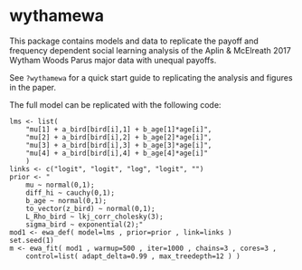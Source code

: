 wythamewa
==========

This package contains models and data to replicate the payoff and frequency dependent social learning analysis of the Aplin & McElreath 2017 Wytham Woods Parus major data with unequal payoffs.

See ``?wythamewa`` for a quick start guide to replicating the analysis and figures in the paper.

The full model can be replicated with the following code:
```
lms <- list(
    "mu[1] + a_bird[bird[i],1] + b_age[1]*age[i]",
    "mu[2] + a_bird[bird[i],2] + b_age[2]*age[i]",
    "mu[3] + a_bird[bird[i],3] + b_age[3]*age[i]",
    "mu[4] + a_bird[bird[i],4] + b_age[4]*age[i]"
    )
links <- c("logit", "logit", "log", "logit", "")
prior <- "
    mu ~ normal(0,1);
    diff_hi ~ cauchy(0,1);
    b_age ~ normal(0,1);
    to_vector(z_bird) ~ normal(0,1);
    L_Rho_bird ~ lkj_corr_cholesky(3);
    sigma_bird ~ exponential(2);"
mod1 <- ewa_def( model=lms , prior=prior , link=links )
set.seed(1)
m <- ewa_fit( mod1 , warmup=500 , iter=1000 , chains=3 , cores=3 ,
    control=list( adapt_delta=0.99 , max_treedepth=12 ) )
```
